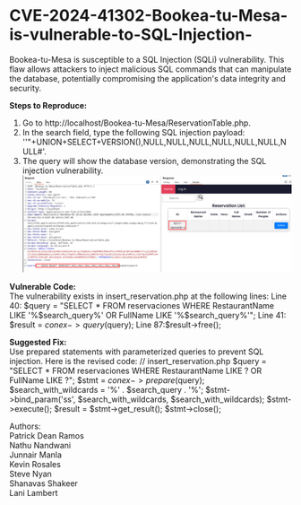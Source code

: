 # CVE-2024-41302-Bookea-tu-Mesa-is-vulnerable-to-SQL-Injection-
Bookea-tu-Mesa is susceptible to a SQL Injection (SQLi) vulnerability. This flaw allows attackers to inject malicious SQL commands that can manipulate the database, potentially compromising the application's data integrity and security.

<B>Steps to Reproduce:</B>

1. Go to http://localhost/Bookea-tu-Mesa/ReservationTable.php.
2. In the search field, type the following SQL injection payload: ''"+UNION+SELECT+VERSION(),NULL,NULL,NULL,NULL,NULL,NULL,NULL#'.
3. The query will show the database version, demonstrating the SQL injection vulnerability.
   ![alt text](https://github.com/patrickdeanramos/Bookea-tu-Mesa-is-vulnerable-to-SQL-Injection-/blob/main/SQli%20Bookea-tu-Mesa.png?raw=True)

<B>Vulnerable Code:</B><br>
The vulnerability exists in insert_reservation.php at the following lines:
Line 40: $query = "SELECT * FROM reservaciones WHERE RestaurantName LIKE '%$search_query%' OR FullName LIKE '%$search_query%'";
Line 41: $result = $conex->query($query);
Line 87:$result->free();

<B>Suggested Fix:</B><br>
Use prepared statements with parameterized queries to prevent SQL injection. Here is the revised code:
// insert_reservation.php
$query = "SELECT * FROM reservaciones WHERE RestaurantName LIKE ? OR FullName LIKE ?";
$stmt = $conex->prepare($query);
$search_with_wildcards = '%' . $search_query . '%';
$stmt->bind_param('ss', $search_with_wildcards, $search_with_wildcards);
$stmt->execute();
$result = $stmt->get_result();
$stmt->close();

Authors:<br>
Patrick Dean Ramos<br>
Nathu Nandwani<br>
Junnair Manla<br>
Kevin Rosales<br>
Steve Nyan<br>
Shanavas Shakeer<br>
Lani Lambert<br>
